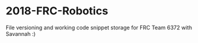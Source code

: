 # 2018-FRC-Robotics
File versioning and working code snippet storage for FRC Team 6372 with Savannah :)
